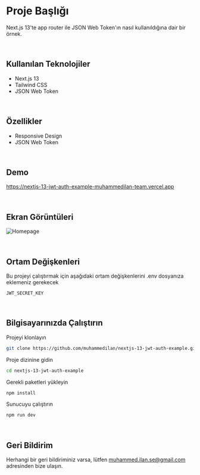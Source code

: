 
# Proje Başlığı

Next.js 13'te app router ile JSON Web Token'ın nasıl kullanıldığına dair bir örnek.

&nbsp;
## Kullanılan Teknolojiler
- Next.js 13
- Tailwind CSS
- JSON Web Token

&nbsp;
## Özellikler

- Responsive Design
- JSON Web Token

&nbsp;
## Demo

https://nextjs-13-jwt-auth-example-muhammedilan-team.vercel.app

&nbsp;
## Ekran Görüntüleri

![Homepage](https://res.cloudinary.com/dd5hzgg9i/image/upload/v1746874433/nextjs-13-jwt-auth-example_dvuufe.png)

&nbsp;
## Ortam Değişkenleri

Bu projeyi çalıştırmak için aşağıdaki ortam değişkenlerini .env dosyanıza eklemeniz gerekecek

`JWT_SECRET_KEY`

&nbsp;
## Bilgisayarınızda Çalıştırın

Projeyi klonlayın

```bash
git clone https://github.com/muhammedilan/nextjs-13-jwt-auth-example.git
```

Proje dizinine gidin

```bash
cd nextjs-13-jwt-auth-example
```

Gerekli paketleri yükleyin

```bash
npm install
```

Sunucuyu çalıştırın

```bash
npm run dev
```

&nbsp;
## Geri Bildirim

Herhangi bir geri bildiriminiz varsa, lütfen muhammed.ilan.se@gmail.com adresinden bize ulaşın.

&nbsp;

